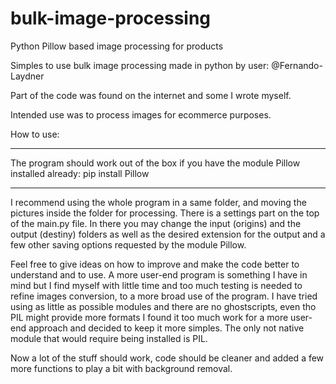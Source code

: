 # bulk-image-processing
Python Pillow based image processing for products

Simples to use bulk image processing made in python by user: @Fernando-Laydner

Part of the code was found on the internet and some I wrote myself.

Intended use was to process images for ecommerce purposes.

How to use:
*******************************************************************************************************
The program should work out of the box if you have the module Pillow installed already: pip install Pillow
*******************************************************************************************************

I recommend using the whole program in a same folder, and moving the pictures inside the folder for processing. 
There is a settings part on the top of the main.py file. In there you may change the input (origins) and the output (destiny) folders as well as the desired extension for the output and a few other saving options requested by  the module Pillow.

Feel free to give ideas on how to improve and make the code better to understand and to use. 
A more user-end program is something I have in mind but I find myself with little time and too much testing is needed to refine images conversion, to a more broad use of the program. 
I have tried using as little as possible modules and there are no ghostscripts, even tho PIL might provide more formats I found it too much work for a more user-end approach and decided to keep it more simples. The only not native module that would require being installed is PIL.

Now a lot of the stuff should work, code should be cleaner and added a few more functions to play a bit with background removal.
